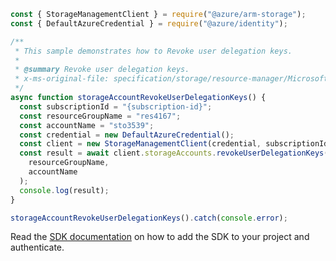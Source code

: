 ```javascript
const { StorageManagementClient } = require("@azure/arm-storage");
const { DefaultAzureCredential } = require("@azure/identity");

/**
 * This sample demonstrates how to Revoke user delegation keys.
 *
 * @summary Revoke user delegation keys.
 * x-ms-original-file: specification/storage/resource-manager/Microsoft.Storage/stable/2021-09-01/examples/StorageAccountRevokeUserDelegationKeys.json
 */
async function storageAccountRevokeUserDelegationKeys() {
  const subscriptionId = "{subscription-id}";
  const resourceGroupName = "res4167";
  const accountName = "sto3539";
  const credential = new DefaultAzureCredential();
  const client = new StorageManagementClient(credential, subscriptionId);
  const result = await client.storageAccounts.revokeUserDelegationKeys(
    resourceGroupName,
    accountName
  );
  console.log(result);
}

storageAccountRevokeUserDelegationKeys().catch(console.error);
```

Read the [SDK documentation](https://github.com/Azure/azure-sdk-for-js/blob/%40azure%2Farm-storage_17.2.1/sdk/storage/arm-storage/README.md) on how to add the SDK to your project and authenticate.

